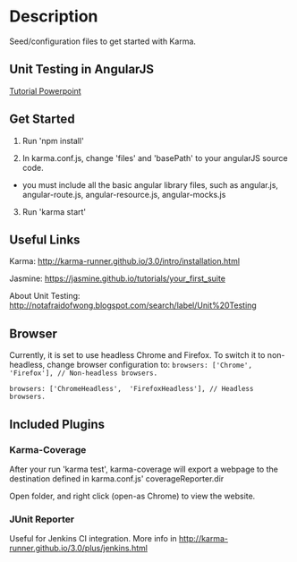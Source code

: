 # Description #

Seed/configuration files to get started with Karma.

## Unit Testing in AngularJS ##

[Tutorial Powerpoint](Unit%20Testing%20in%20AngularJS.pdf)

## Get Started ##

1. Run 'npm install'

2. In karma.conf.js, change 'files' and 'basePath' to your angularJS source code.

 - you must include all the basic angular library files, such as angular.js, angular-route.js, angular-resource.js, angular-mocks.js

3. Run 'karma start'

## Useful Links ##

Karma: http://karma-runner.github.io/3.0/intro/installation.html

Jasmine: https://jasmine.github.io/tutorials/your_first_suite

About Unit Testing: http://notafraidofwong.blogspot.com/search/label/Unit%20Testing

## Browser ##

Currently, it is set to use headless Chrome and Firefox. To switch it to non-headless, change browser configuration to:
`
browsers: ['Chrome',  'Firefox'], // Non-headless browsers.
`

`
browsers: ['ChromeHeadless',  'FirefoxHeadless'], // Headless browsers.
`

## Included Plugins ##

### Karma-Coverage ###

After your run 'karma test', karma-coverage will export a webpage to the destination defined in karma.conf.js' coverageReporter.dir

Open folder, and right click (open-as Chrome) to view the website.

### JUnit Reporter ###

Useful for Jenkins CI integration. More info in http://karma-runner.github.io/3.0/plus/jenkins.html

